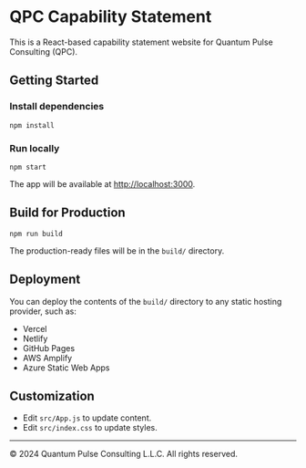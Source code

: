 # QPC Capability Statement

This is a React-based capability statement website for Quantum Pulse Consulting (QPC).

## Getting Started

### Install dependencies

```
npm install
```

### Run locally

```
npm start
```

The app will be available at [http://localhost:3000](http://localhost:3000).

## Build for Production

```
npm run build
```

The production-ready files will be in the `build/` directory.

## Deployment

You can deploy the contents of the `build/` directory to any static hosting provider, such as:
- Vercel
- Netlify
- GitHub Pages
- AWS Amplify
- Azure Static Web Apps

## Customization
- Edit `src/App.js` to update content.
- Edit `src/index.css` to update styles.

---

© 2024 Quantum Pulse Consulting L.L.C. All rights reserved.
